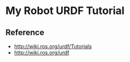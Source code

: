 # My Robot URDF Tutorial

## Reference
* http://wiki.ros.org/urdf/Tutorials
* http://wiki.ros.org/urdf

